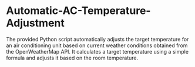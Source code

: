 # Automatic-AC-Temperature-Adjustment
The provided Python script automatically adjusts the target temperature for an air conditioning unit based on current weather conditions obtained from the OpenWeatherMap API. It calculates a target temperature using a simple formula and adjusts it based on the room temperature.
